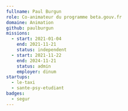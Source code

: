 ```yaml
---
fullname: Paul Burgun
role: Co-animateur du programme beta.gouv.fr
domaine: Animation
github: paulburgun
missions:
  - start: 2021-01-04
    end: 2021-11-21
    status: independent
  - start: 2021-11-22
    end: 2024-11-21
    status: admin
    employer: dinum
startups:
  - le-taxi
  - sante-psy-etudiant
badges:
  - segur
---
```


